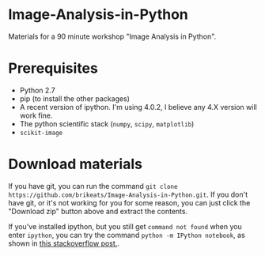 # Image-Analysis-in-Python

Materials for a 90 minute workshop "Image Analysis in Python".


# Prerequisites
* Python 2.7
* pip (to install the other packages)
* A recent version of ipython. I'm using 4.0.2, I believe any 4.X version will work fine.
* The python scientific stack (`numpy`, `scipy`, `matplotlib`)
* `scikit-image`

# Download materials
If you have git, you can run the command `git clone https://github.com/brikeats/Image-Analysis-in-Python.git`. 
If you don't have git, or it's not working for you for some reason, you can just click the "Download zip" button above and extract the contents.

If you've installed ipython, but you still get `command not found` when you enter `ipython`, you can try the command `python -m IPython notebook`, as shown in [this stackoverflow post.](http://stackoverflow.com/questions/34441943/ipython-installed-but-not-found).
